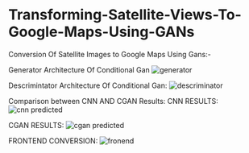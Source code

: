 # Transforming-Satellite-Views-To-Google-Maps-Using-GANs
Conversion Of Satellite Images to Google Maps Using Gans:-

Generator Architecture Of Conditional Gan ![generator](https://github.com/Prasuna10/Transforming-Satellite-Views-To-Google-Maps-Using-GANs/assets/96649154/d3e0f998-2703-4801-b6f2-c0f04fcd3dba) 

Descrimintator Architecture Of Conditional Gan:
![descriminator](https://github.com/Prasuna10/Transforming-Satellite-Views-To-Google-Maps-Using-GANs/assets/96649154/197ce7e9-8819-4c6c-b183-31105358730f)

Comparison between CNN AND CGAN Results:
CNN RESULTS:
![cnn predicted](https://github.com/Prasuna10/Transforming-Satellite-Views-To-Google-Maps-Using-GANs/assets/96649154/d19b35ae-9c3c-40b6-88d4-9a76eb8cf139)

CGAN RESULTS:
![cgan predicted](https://github.com/Prasuna10/Transforming-Satellite-Views-To-Google-Maps-Using-GANs/assets/96649154/568beda7-03fa-46bb-8de1-14fc0c04b6fa)

FRONTEND CONVERSION:
![fronend](https://github.com/Prasuna10/Transforming-Satellite-Views-To-Google-Maps-Using-GANs/assets/96649154/8e89399d-12d4-43b0-9f9d-2181b8e73ca7)
